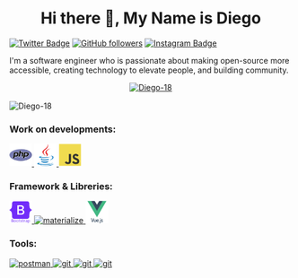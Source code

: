 <h1 align='center'>Hi there 👋, My Name is Diego</h1>

[![Twitter Badge](http://img.shields.io/badge/-@djchvz18-1ca0f1?style=social&logo=twitter&logoColor=blue&link=https://twitter.com/djchvz18)](https://twitter.com/djchvz18) 
[![GitHub followers](https://img.shields.io/github/followers/Diego-18?label=Follow&style=social)](https://github.com/VedantKhairnar/?tab=follow)
[![Instagram Badge](https://img.shields.io/badge/-djchvz18-blue?style=social&logo=Instagram&link=https://www.instagram.com/djchvz18/)](https://www.instagram.com/djchvz18/)

I'm a software engineer who is passionate about making open-source more accessible, creating technology to elevate people, and building community. 

<p align="center"><a href="https://github.com/ryo-ma/github-profile-trophy"><img src="https://github-profile-trophy.vercel.app/?username=Diego-18" alt="Diego-18" /></a></p>
<p><img align="center" src="https://github-readme-stats.vercel.app/api/top-langs?username=Diego-18&show_icons=true&locale=en&layout=compact" alt="Diego-18" /></p>

<h3>Work on developments:</h3>
 
<a href="https://www.php.net" target="_blank"> <img src="https://raw.githubusercontent.com/devicons/devicon/master/icons/php/php-original.svg" alt="php" width="40" height="40"/> </a>
<a href="https://www.java.com" target="_blank"> <img src="https://raw.githubusercontent.com/devicons/devicon/master/icons/java/java-original.svg" alt="java" width="40" height="40"/> </a>
<a href="https://developer.mozilla.org/en-US/docs/Web/JavaScript" target="_blank"> <img src="https://raw.githubusercontent.com/devicons/devicon/master/icons/javascript/javascript-original.svg" alt="javascript" width="40" height="40"/> </a>

<h3>Framework & Libreries:</h3>
<a href="https://getbootstrap.com" target="_blank"> <img src="https://raw.githubusercontent.com/devicons/devicon/master/icons/bootstrap/bootstrap-plain-wordmark.svg" alt="bootstrap" width="40" height="40"/> </a>
 <a href="https://materializecss.com/" target="_blank"> <img src="https://raw.githubusercontent.com/prplx/svg-logos/5585531d45d294869c4eaab4d7cf2e9c167710a9/svg/materialize.svg" alt="materialize" width="40" height="40"/> </a> 
</a> <a href="https://vuejs.org/" target="_blank"> <img src="https://raw.githubusercontent.com/devicons/devicon/master/icons/vuejs/vuejs-original-wordmark.svg" alt="vuejs" width="40" height="40"/> </a> 

<h3>Tools:</h3>
 <a href="https://postman.com" target="_blank"> <img src="https://www.vectorlogo.zone/logos/getpostman/getpostman-icon.svg" alt="postman" width="40" height="40"/>
 <a href="https://git-scm.com/" target="_blank"> <img src="https://www.vectorlogo.zone/logos/git-scm/git-scm-icon.svg" alt="git" width="40" height="40"/> </a>
 <a href="https://www.docker.com/" target="_blank"> <img src="https://www.vectorlogo.zone/logos/docker/docker-tile.svg" alt="git" width="40" height="40"/> </a>
 <a href="https://code.visualstudio.com/" target="_blank"> <img src="https://www.vectorlogo.zone/logos/visualstudio_code/visualstudio_code-icon.svg" alt="git" width="40" height="40"/> </a>

